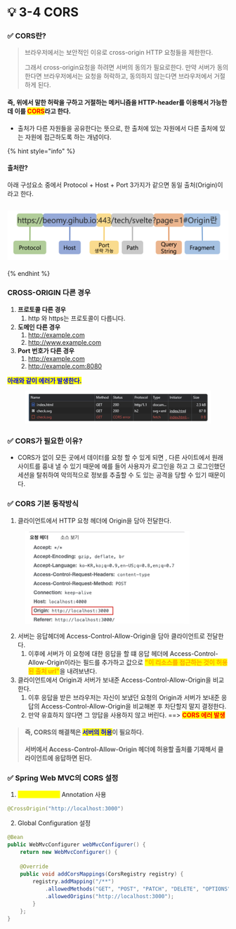 # 💡 3-4 CORS

### ✅ CORS란?

> 브라우저에서는 보안적인 이유로 cross-origin HTTP 요청들을 제한한다.&#x20;
>
> 그래서 cross-origin요청을 하려면 서버의 동의가 필요로한다. 만약 서버가 동의한다면 브라우저에서는 요청을 허락하고, 동의하지 않는다면 브라우저에서 거절하게 된다.

#### 즉, 위에서 말한 허락을 구하고 거절하는 메커니즘을 HTTP-header를 이용해서 가능한데 이를 <mark style="color:red;">CORS</mark>라고 한다.

* 출처가 다른 자원들을 공유한다는 뜻으로, 한 출처에 있는 자원에서 다른 출처에 있는 자원에 접근하도록 하는 개념이다.

{% hint style="info" %}
#### 출처란?

아래 구성요소 중에서 Protocol + Host + Port 3가지가 같으면 동일 출처(Origin)이라고 한다.

## ![](<../.gitbook/assets/image (3).png>)
{% endhint %}



### CROSS-ORIGIN 다른 경우

1. **프로토콜 다른 경우**
   1. &#x20;http 와 https는 프로토콜이 다릅니다.
2. **도메인 다른 경우**
   1. http://example.com
   2. http://www.example.com
3. **Port 번호가 다른 경우**
   1. http://example.com
   2. http://example.com:8080

<mark style="color:blue;">**아래와 같이 에러가 발생한다.**</mark>

<figure><img src="../.gitbook/assets/image (1) (1).png" alt=""><figcaption></figcaption></figure>

### ✅ CORS가 필요한 이유?

* CORS가 없이 모든 곳에서 데이터를 요청 할 수 있게 되면 , 다른 사이트에서 원래 사이트를 흉내 낼 수 있기 때문에 예를 들어 사용자가 로그인을 하고 그 로그인했던 세션을 탈취하여 악의적으로 정보를 추출할 수 도 있는 공격을 당할 수 있기 때문이다.



### ✅ CORS 기본 동작방식

1. 클라이언트에서 HTTP 요청 헤더에 Origin을 담아 전달한다.

<figure><img src="../.gitbook/assets/image (2) (1).png" alt="" width="375"><figcaption></figcaption></figure>

2. 서버는 응답헤더에 Access-Control-Allow-Origin을 담아 클라이언트로 전달한다.
   1. 이후에 서버가 이 요청에 대한 응답을 할 떄 응답 헤더에 Access-Control-Allow-Origin이라는 필드를 추가하고 값으로 <mark style="color:orange;">**"이 리소스를 접근하는 것이 허용된 출처 url"**</mark>을 내려보낸다.
3. 클라이언트에서 Origin과 서버가 보내준 Access-Control-Allow-Origin을 비교한다.
   1. 이후 응답을 받은 브라우저는 자신이 보냈던 요청의 Origin과 서버가 보내준 응답의 Access-Control-Allow-Origin을 비교해본 후 차단할지 말지 결정한다.
   2. 만약 유효하지 않다면 그 앙답을 사용하지 않고 버린다. ==> <mark style="color:red;">**CORS 에러 발생**</mark>

> #### 즉, CORS의 해결책은 <mark style="color:blue;">서버의 허용</mark>이 필요하다.
>
> **서버에서 Access-Control-Allow-Origin 헤더에 허용할 출처를 기재해서 클라이언트에 응답하면 된다.**



### ✅ Spring Web MVC의 CORS 설정

1. <mark style="color:yellow;">**@CrossOrigin**</mark> Annotation 사용

```java
@CrossOrigin("http://localhost:3000")
```

2. Global Configuration 설정

```java
@Bean
public WebMvcConfigurer webMvcConfigurer() {
	return new WebMvcConfigurer() {
		
	@Override
	public void addCorsMappings(CorsRegistry registry) {
		registry.addMapping("/**")
			.allowedMethods("GET", "POST", "PATCH", "DELETE", "OPTIONS")
			.allowedOrigins("http://localhost:3000");
		}
	};
}
```




